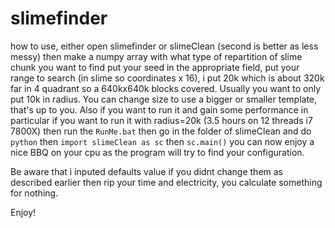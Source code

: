 # slimefinder


how to use, either open slimefinder or slimeClean (second is better as less messy)
then make a numpy array with what type of repartition of slime chunk you want to find
put your seed in the appropriate field, put your range to search (in slime so coordinates x 16), i put 20k which is about 320k far in 4 quadrant so a 640kx640k blocks covered. Usually you want to only put 10k in radius.
You can change size to use a bigger or smaller template, that's up to you. 
Also if you want to run it and gain some performance in particular if you want to run it with radius=20k (3.5 hours on 12 threads i7 7800X) then run the `RunMe.bat` then go in the folder of slimeClean and do `python` then `import slimeClean as sc` then `sc.main()` you can now enjoy a nice BBQ on your cpu as the program will try to find your configuration. 

Be aware that i inputed defaults value if you didnt change them as described earlier then rip your time and electricity, you calculate something for nothing.

Enjoy!

